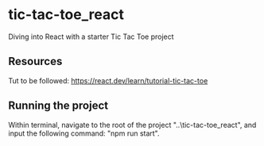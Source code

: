 # tic-tac-toe_react
Diving into React with a starter Tic Tac Toe project


## Resources

Tut to be followed: https://react.dev/learn/tutorial-tic-tac-toe


## Running the project

Within terminal, navigate to the root of the project "..\tic-tac-toe_react", and input the following command: "npm run start".

